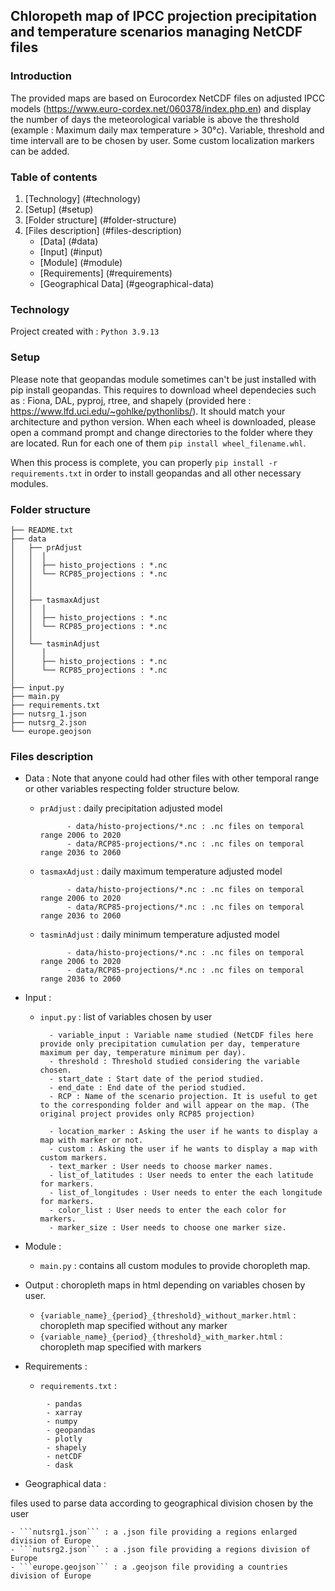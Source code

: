 ## Chloropeth map of IPCC projection precipitation and temperature scenarios managing NetCDF files

### Introduction

The provided maps are based on Eurocordex NetCDF files on adjusted IPCC models (https://www.euro-cordex.net/060378/index.php.en) and display 
the number of days the meteorological variable is above the threshold (example : Maximum daily max temperature > 30°c). 
Variable, threshold and time intervall are to be chosen by user. Some custom localization markers can be added.

### Table of contents

1. [Technology] (#technology)
2. [Setup] (#setup)
3. [Folder structure] (#folder-structure)
4. [Files description] (#files-description)
	- [Data] (#data)
	- [Input] (#input)
	- [Module] (#module)
	- [Requirements] (#requirements)
	- [Geographical Data] (#geographical-data)

### Technology 

Project created with :
```Python 3.9.13```

### Setup

Please note that geopandas module sometimes can't be just installed with pip install geopandas. This requires to download wheel dependecies such as : 
Fiona, DAL, pyproj, rtree, and shapely (provided here : https://www.lfd.uci.edu/~gohlke/pythonlibs/). It should match your architecture and python version. 
When each wheel is downloaded, please open a command prompt and change directories to the folder where they are located. 
Run for each one of them ```pip install wheel_filename.whl```.
		
When this process is complete, you can properly ```pip install -r requirements.txt``` in order to install geopandas and all other necessary modules.

### Folder structure
```
├── README.txt          
├── data
│   ├── prAdjust 
│   │  │
│   │  ├── histo_projections : *.nc
│   │  └── RCP85_projections : *.nc
│   │
│   │
│   ├── tasmaxAdjust
│   │  │
│   │  ├── histo_projections : *.nc
│   │  └── RCP85_projections : *.nc
│   │
│   └── tasminAdjust
│      │
│      ├── histo_projections : *.nc
│      └── RCP85_projections : *.nc
│
├── input.py              
├── main.py             
├── requirements.txt                          
├── nutsrg_1.json         
├── nutsrg_2.json            
└── europe.geojson   
```
### Files description

* Data : Note that anyone could had  other files with other temporal range or other variables respecting
	   folder structure below.

	- ```prAdjust``` : daily precipitation adjusted model 

				- data/histo-projections/*.nc : .nc files on temporal range 2006 to 2020
				- data/RCP85-projections/*.nc : .nc files on temporal range 2036 to 2060

	- ```tasmaxAdjust``` : daily maximum temperature adjusted model

				- data/histo-projections/*.nc : .nc files on temporal range 2006 to 2020
				- data/RCP85-projections/*.nc : .nc files on temporal range 2036 to 2060

	- ```tasminAdjust``` : daily minimum temperature adjusted model

				- data/histo-projections/*.nc : .nc files on temporal range 2006 to 2020 
				- data/RCP85-projections/*.nc : .nc files on temporal range 2036 to 2060
* Input :

	- ```input.py``` : list of variables chosen by user

			- variable_input : Variable name studied (NetCDF files here provide only precipitation cumulation per day, temperature maximum per day, temperature minimum per day).
			- threshold : Threshold studied considering the variable chosen.
			- start_date : Start date of the period studied.
			- end_date : End date of the period studied.
			- RCP : Name of the scenario projection. It is useful to get to the corresponding folder and will appear on the map. (The original project provides only RCP85 projection)

			- location_marker : Asking the user if he wants to display a map with marker or not.
			- custom : Asking the user if he wants to display a map with custom markers.
			- text_marker : User needs to choose marker names.
			- list_of_latitudes : User needs to enter the each latitude for markers.
			- list_of_longitudes : User needs to enter the each longitude for markers.
			- color_list : User needs to enter the each color for markers.
			- marker_size : User needs to choose one marker size.

* Module :


	- ```main.py``` : contains all custom modules to provide choropleth map.

* Output :
choropleth maps in html depending on variables chosen by user.

	- ```{variable_name}_{period}_{threshold}_without_marker.html``` : choropleth map specified without any marker
	- ```{variable_name}_{period}_{threshold}_with_marker.html``` : choropleth map specified with markers

* Requirements : 


	-  ```requirements.txt``` : 	
```
		- pandas
		- xarray
		- numpy
		- geopandas
		- plotly
		- shapely
		- netCDF
		- dask
```
* Geographical data :

files used to parse data according to geographical division chosen by the user

	- ```nutsrg1.json``` : a .json file providing a regions enlarged division of Europe
	- ```nutsrg2.json``` : a .json file providing a regions division of Europe
	- ```europe.geojson``` : a .geojson file providing a countries division of Europe

         
